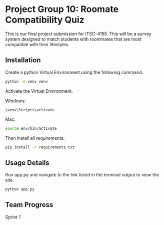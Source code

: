 # Project Group 10: Roomate Compatibility Quiz

This is our final project submission for ITSC-4155. This will be a survey system designed to match students with roommates that are most compatible with their lifestyles.

## Installation 

Create a python Virtual Environment using the following command.

```bash
python -m venv venv
```
Activate the Virtual Environment.

Windows:
```
\venv\Scripts\activate
```
Mac:
```bash
source env/bin/activate
```

Then install all requirements.
```bash
pip install -r requirements.txt
```

## Usage Details
Run app.py and navigate to the link listed in the terminal output to view the site.
```bash
python app.py
```

## Team Progress
Sprint 1
